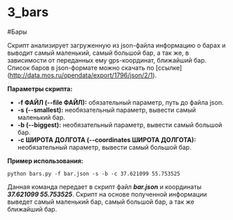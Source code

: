 # 3_bars

#Бары

Скрипт анализирует загруженную из json-файла информацию о барах и выводит самый маленький, самый большой бар, а так же, в зависимости от переданных ему gps-координат, ближайший бар.
Список баров в json-формате можно скачать по [ссылке] (http://data.mos.ru/opendata/export/1796/json/2/1).

**Параметры скрипта:**
* **-f ФАЙЛ (--file ФАЙЛ):** обязательный параметр, путь до файла json.
* **-s (--smallest):** необязательный параметр, вывести самый маленький бар.
* **-b (--biggest):** необязательный параметр, вывести самый большой бар.
* **-с ШИРОТА ДОЛГОТА (--coordinates ШИРОТА ДОЛГОТА):** необязательный параметр, вывести самый большой бар.

**Пример использования:**
```
python bars.py -f bar.json -s -b -c 37.621099 55.753525
```
Данная команда передает в скрипт файл ***bar.json*** и координаты ***37.621099 55.753525***. Скрипт на основе полученной информации выведет самый маленький бар, самый большой бар, а так же ближайший бар.
